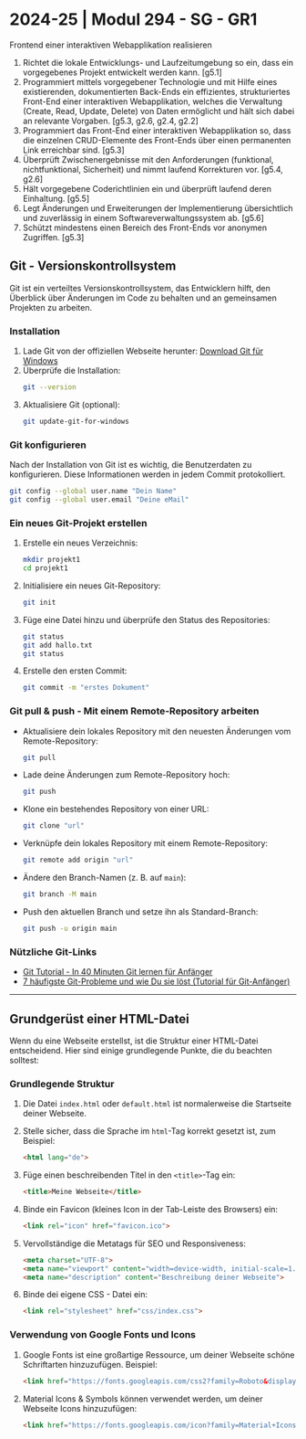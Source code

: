 # 2024-25 | Modul 294 - SG - GR1
Frontend einer interaktiven Webapplikation realisieren
1. Richtet die lokale Entwicklungs- und Laufzeitumgebung so ein, dass ein vorgegebenes Projekt entwickelt werden kann. [g5.1]
2. Programmiert mittels vorgegebener Technologie und mit Hilfe eines existierenden, dokumentierten Back-Ends ein effizientes, strukturiertes Front-End einer interaktiven Webapplikation, welches die Verwaltung (Create, Read, Update, Delete) von Daten ermöglicht und hält sich dabei an relevante Vorgaben. [g5.3, g2.6, g2.4, g2.2]
3. Programmiert das Front-End einer interaktiven Webapplikation so, dass die einzelnen CRUD-Elemente des Front-Ends über einen permanenten Link erreichbar sind. [g5.3]
4. Überprüft Zwischenergebnisse mit den Anforderungen (funktional, nichtfunktional, Sicherheit) und nimmt laufend Korrekturen vor. [g5.4, g2.6]
5. Hält vorgegebene Coderichtlinien ein und überprüft laufend deren Einhaltung. [g5.5]
6. Legt Änderungen und Erweiterungen der Implementierung übersichtlich und zuverlässig in einem Softwareverwaltungssystem ab. [g5.6]
7. Schützt mindestens einen Bereich des Front-Ends vor anonymen Zugriffen. [g5.3]


## Git - Versionskontrollsystem

Git ist ein verteiltes Versionskontrollsystem, das Entwicklern hilft, den Überblick über Änderungen im Code zu behalten und an gemeinsamen Projekten zu arbeiten.

### Installation
1. Lade Git von der offiziellen Webseite herunter: [Download Git für Windows](https://git-scm.com/download/win)
2. Überprüfe die Installation:
   ```bash
   git --version
   ```
3. Aktualisiere Git (optional):
   ```bash
   git update-git-for-windows
   ```

### Git konfigurieren
Nach der Installation von Git ist es wichtig, die Benutzerdaten zu konfigurieren. Diese Informationen werden in jedem Commit protokolliert.

```bash
git config --global user.name "Dein Name"
git config --global user.email "Deine eMail"
```

### Ein neues Git-Projekt erstellen
1. Erstelle ein neues Verzeichnis:
   ```bash
   mkdir projekt1
   cd projekt1
   ```
2. Initialisiere ein neues Git-Repository:
   ```bash
   git init
   ```

3. Füge eine Datei hinzu und überprüfe den Status des Repositories:
   ```bash
   git status
   git add hallo.txt
   git status
   ```

4. Erstelle den ersten Commit:
   ```bash
   git commit -m "erstes Dokument"
   ```

### Git pull & push - Mit einem Remote-Repository arbeiten
- Aktualisiere dein lokales Repository mit den neuesten Änderungen vom Remote-Repository:
   ```bash
   git pull
   ```

- Lade deine Änderungen zum Remote-Repository hoch:
   ```bash
   git push
   ```

- Klone ein bestehendes Repository von einer URL:
   ```bash
   git clone "url"
   ```

- Verknüpfe dein lokales Repository mit einem Remote-Repository:
   ```bash
   git remote add origin "url"
   ```

- Ändere den Branch-Namen (z. B. auf `main`):
   ```bash
   git branch -M main
   ```

- Push den aktuellen Branch und setze ihn als Standard-Branch:
   ```bash
   git push -u origin main
   ```

### Nützliche Git-Links
- [Git Tutorial - In 40 Minuten Git lernen für Anfänger](https://youtu.be/uGLQF2kUwOA)
- [7 häufigste Git-Probleme und wie Du sie löst (Tutorial für Git-Anfänger)](https://youtu.be/nkDq2qGk_II)

---

## Grundgerüst einer HTML-Datei

Wenn du eine Webseite erstellst, ist die Struktur einer HTML-Datei entscheidend. Hier sind einige grundlegende Punkte, die du beachten solltest:

### Grundlegende Struktur
1. Die Datei `index.html` oder `default.html` ist normalerweise die Startseite deiner Webseite.
2. Stelle sicher, dass die Sprache im `html`-Tag korrekt gesetzt ist, zum Beispiel:
   ```html
   <html lang="de">
   ```
3. Füge einen beschreibenden Titel in den `<title>`-Tag ein:
   ```html
   <title>Meine Webseite</title>
   ```

4. Binde ein Favicon (kleines Icon in der Tab-Leiste des Browsers) ein:
   ```html
   <link rel="icon" href="favicon.ico">
   ```

5. Vervollständige die Metatags für SEO und Responsiveness:
   ```html
   <meta charset="UTF-8">
   <meta name="viewport" content="width=device-width, initial-scale=1.0">
   <meta name="description" content="Beschreibung deiner Webseite">
   ```

6. Binde dei eigene CSS - Datei ein:
   ```html
   <link rel="stylesheet" href="css/index.css">
   ```

### Verwendung von Google Fonts und Icons
1. Google Fonts ist eine großartige Ressource, um deiner Webseite schöne Schriftarten hinzuzufügen. Beispiel:
   ```html
   <link href="https://fonts.googleapis.com/css2?family=Roboto&display=swap" rel="stylesheet">
   ```

2. Material Icons & Symbols können verwendet werden, um deiner Webseite Icons hinzuzufügen:
   ```html
   <link href="https://fonts.googleapis.com/icon?family=Material+Icons" rel="stylesheet">
   ```


